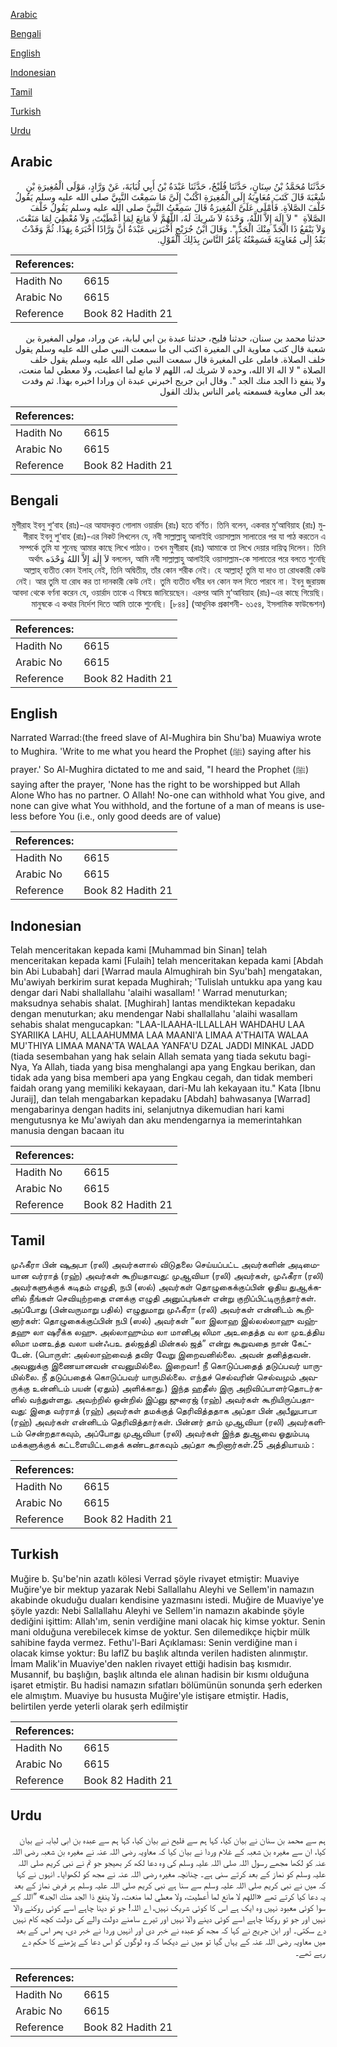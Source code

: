 [Arabic](#arabic)

[Bengali](#bengali)

[English](#english)

[Indonesian](#indonesian)

[Tamil](#tamil)

[Turkish](#turkish)

[Urdu](#urdu)

## Arabic


<div dir="rtl" lang="ar" style={{fontSize:'larger',backgroundColor:'#f8f9fa',padding:20}}>
حَدَّثَنَا مُحَمَّدُ بْنُ سِنَانٍ، حَدَّثَنَا فُلَيْحٌ، حَدَّثَنَا عَبْدَةُ بْنُ أَبِي لُبَابَةَ، عَنْ وَرَّادٍ، مَوْلَى الْمُغِيرَةِ بْنِ شُعْبَةَ قَالَ كَتَبَ مُعَاوِيَةُ إِلَى الْمُغِيرَةِ اكْتُبْ إِلَىَّ مَا سَمِعْتَ النَّبِيَّ صلى الله عليه وسلم يَقُولُ خَلْفَ الصَّلاَةِ‏.‏ فَأَمْلَى عَلَىَّ الْمُغِيرَةُ قَالَ سَمِعْتُ النَّبِيَّ صلى الله عليه وسلم يَقُولُ خَلْفَ الصَّلاَةِ ‏ "‏ لاَ إِلَهَ إِلاَّ اللَّهُ، وَحْدَهُ لاَ شَرِيكَ لَهُ، اللَّهُمَّ لاَ مَانِعَ لِمَا أَعْطَيْتَ، وَلاَ مُعْطِيَ لِمَا مَنَعْتَ، وَلاَ يَنْفَعُ ذَا الْجَدِّ مِنْكَ الْجَدُّ ‏"‏‏.‏ وَقَالَ ابْنُ جُرَيْجٍ أَخْبَرَنِي عَبْدَةُ أَنَّ وَرَّادًا أَخْبَرَهُ بِهَذَا‏.‏ ثُمَّ وَفَدْتُ بَعْدُ إِلَى مُعَاوِيَةَ فَسَمِعْتُهُ يَأْمُرُ النَّاسَ بِذَلِكَ الْقَوْلِ‏.‏
</div>
<div style={{backgroundColor:'#f8f9fa',padding:20, marginBottom: 10}}><table> <thead> <tr> <th>References:</th> <th></th> </tr> </thead> <tbody><tr><td>Hadith No</td><td>6615</td></tr><tr><td>Arabic No</td><td>6615</td></tr><tr><td>Reference</td><td>Book 82 Hadith 21</td></tr></tbody></table></div>


<div dir="rtl" lang="ar" style={{fontSize:'larger',backgroundColor:'#f8f9fa',padding:20}}>
حدثنا محمد بن سنان، حدثنا فليح، حدثنا عبدة بن ابي لبابة، عن وراد، مولى المغيرة بن شعبة قال كتب معاوية الى المغيرة اكتب الى ما سمعت النبي صلى الله عليه وسلم يقول خلف الصلاة. فاملى على المغيرة قال سمعت النبي صلى الله عليه وسلم يقول خلف الصلاة " لا اله الا الله، وحده لا شريك له، اللهم لا مانع لما اعطيت، ولا معطي لما منعت، ولا ينفع ذا الجد منك الجد ". وقال ابن جريج اخبرني عبدة ان ورادا اخبره بهذا. ثم وفدت بعد الى معاوية فسمعته يامر الناس بذلك القول
</div>
<div style={{backgroundColor:'#f8f9fa',padding:20, marginBottom: 10}}><table> <thead> <tr> <th>References:</th> <th></th> </tr> </thead> <tbody><tr><td>Hadith No</td><td>6615</td></tr><tr><td>Arabic No</td><td>6615</td></tr><tr><td>Reference</td><td>Book 82 Hadith 21</td></tr></tbody></table></div>

## Bengali


<div dir="rtl" lang="bn" style={{fontSize:'larger',backgroundColor:'#f8f9fa',padding:20}}>
মুগীরাহ ইবনু শু‘বাহ (রাঃ)-এর আযাদকৃত গোলাম ওয়ার্রাদ (রাঃ) হতে বর্ণিত। তিনি বলেন, একবার মু‘আবিয়াহ (রাঃ) মুগীরাহ ইবনু শু‘বাহ (রাঃ)-এর নিকট লিখলেন যে, নবী সাল্লাল্লাহু আলাইহি ওয়াসাল্লাম সালাতের পর যা পাঠ করতেন এ সম্পর্কে তুমি যা শুনেছ আমার কাছে লিখে পাঠাও। তখন মুগীরাহ (রাঃ) আমাকে তা লিখে দেয়ার দায়িত্ব দিলেন। তিনি বললেন, আমি নবী সাল্লাল্লাহু আলাইহি ওয়াসাল্লাম-কে সালাতের পরে বলতে শুনেছি لاَ إِلٰهَ إِلاَّ اللهُ وَحْدَه অর্থাৎ আল্লাহ্ ব্যতীত কোন ইলাহ্ নেই, তিনি অদ্বিতীয়, তাঁর কোন শরীক নেই। হে আল্লাহ্! তুমি যা দাও তা রোধকারী কেউ নেই। আর তুমি যা রোধ কর তা দানকারী কেউ নেই। তুমি ব্যতীত ধনীর ধন কোন ফল দিতে পারবে না। ইবনু জুরায়জ আবদা থেকে বর্ণনা করেন যে, ওয়ার্রাদ তাকে এ বিষয়ে জানিয়েছেন। এরপর আমি মু‘আবিয়াহ (রাঃ)-এর কাছে গিয়েছি। মানুষকে এ কথার নির্দেশ দিতে আমি তাকে শুনেছি। [৮৪৪] (আধুনিক প্রকাশনী- ৬১৫৪, ইসলামিক ফাউন্ডেশন)
</div>
<div style={{backgroundColor:'#f8f9fa',padding:20, marginBottom: 10}}><table> <thead> <tr> <th>References:</th> <th></th> </tr> </thead> <tbody><tr><td>Hadith No</td><td>6615</td></tr><tr><td>Arabic No</td><td>6615</td></tr><tr><td>Reference</td><td>Book 82 Hadith 21</td></tr></tbody></table></div>

## English


<div dir="ltr" lang="en" style={{fontSize:'larger',backgroundColor:'#f8f9fa',padding:20}}>
Narrated Warrad:(the freed slave of Al-Mughira bin Shu'ba) Muawiya wrote to Mughira. 'Write to me what you heard the Prophet (ﷺ) saying after his prayer.' So Al-Mughira dictated to me and said, "I heard the Prophet (ﷺ) saying after the prayer, 'None has the right to be worshipped but Allah Alone Who has no partner. O Allah! No-one can withhold what You give, and none can give what You withhold, and the fortune of a man of means is useless before You (i.e., only good deeds are of value)
</div>
<div style={{backgroundColor:'#f8f9fa',padding:20, marginBottom: 10}}><table> <thead> <tr> <th>References:</th> <th></th> </tr> </thead> <tbody><tr><td>Hadith No</td><td>6615</td></tr><tr><td>Arabic No</td><td>6615</td></tr><tr><td>Reference</td><td>Book 82 Hadith 21</td></tr></tbody></table></div>

## Indonesian


<div dir="ltr" lang="id" style={{fontSize:'larger',backgroundColor:'#f8f9fa',padding:20}}>
Telah menceritakan kepada kami [Muhammad bin Sinan] telah menceritakan kepada kami [Fulaih] telah menceritakan kepada kami [Abdah bin Abi Lubabah] dari [Warrad maula Almughirah bin Syu'bah] mengatakan, Mu'awiyah berkirim surat kepada Mughirah; 'Tulislah untukku apa yang kau dengar dari Nabi shallallahu 'alaihi wasallam! ' Warrad menuturkan; maksudnya sehabis shalat. [Mughirah] lantas mendiktekan kepadaku dengan menuturkan; aku mendengar Nabi shallallahu 'alaihi wasallam sehabis shalat mengucapkan: "LAA-ILAAHA-ILLALLAH WAHDAHU LAA SYARIIKA LAHU, ALLAAHUMMA LAA MAANI'A LIMAA A'THAITA WALAA MU'THIYA LIMAA MANA'TA WALAA YANFA'U DZAL JADDI MINKAL JADD (tiada sesembahan yang hak selain Allah semata yang tiada sekutu bagi-Nya, Ya Allah, tiada yang bisa menghalangi apa yang Engkau berikan, dan tidak ada yang bisa memberi apa yang Engkau cegah, dan tidak memberi faidah orang yang memiliki kekayaan, dari-Mu lah kekayaan itu." Kata [Ibnu Juraij], dan telah mengabarkan kepadaku [Abdah] bahwasanya [Warrad] mengabarinya dengan hadits ini, selanjutnya dikemudian hari kami mengutusnya ke Mu'awiyah dan aku mendengarnya ia memerintahkan manusia dengan bacaan itu
</div>
<div style={{backgroundColor:'#f8f9fa',padding:20, marginBottom: 10}}><table> <thead> <tr> <th>References:</th> <th></th> </tr> </thead> <tbody><tr><td>Hadith No</td><td>6615</td></tr><tr><td>Arabic No</td><td>6615</td></tr><tr><td>Reference</td><td>Book 82 Hadith 21</td></tr></tbody></table></div>

## Tamil


<div dir="ltr" lang="ta" style={{fontSize:'larger',backgroundColor:'#f8f9fa',padding:20}}>
முஃகீரா பின் ஷுஅபா (ரலி) அவர்களால் விடுதலை செய்யப்பட்ட அவர்களின் அடிமையான வர்ராத் (ரஹ்) அவர்கள் கூறியதாவது: முஆவியா (ரலி) அவர்கள், முஃகீரா (ரலி) அவர்களுக்குக் கடிதம் எழுதி, நபி (ஸல்) அவர்கள் தொழுகைக்குப்பின் ஓதிய துஆக்களில் நீங்கள் செவியுற்றதை எனக்கு எழுதி அனுப்புங்கள் என்று குறிப்பிட்டிருந்தார்கள். அப்போது (பின்வருமாறு பதில்) எழுதுமாறு முஃகீரா (ரலி) அவர்கள் என்னிடம் கூறினார்கள்: தொழுகைக்குப்பின் நபி (ஸல்) அவர்கள் “லா இலாஹ இல்லல்லாஹு வஹ்தஹு லா ஷரீக்க லஹு. அல்லாஹும்ம லா மானிஅ லிமா அஉதைத்த வ லா முஉத்திய லிமா மனஉத்த வலா யன்ஃபஉ தல்ஜத்தி மின்கல் ஜத்” என்று கூறுவதை நான் கேட்டேன். (பொருள்: அல்லாஹ்வைத் தவிர வேறு இறைவனில்லை. அவன் தனித்தவன். அவனுக்கு இணையானவன் எவனுமில்லை. இறைவா! நீ கொடுப்பதைத் தடுப்பவர் யாருமில்லை. நீ தடுப்பதைக் கொடுப்பவர் யாருமில்லை. எந்தச் செல்வரின் செல்வமும் அவருக்கு உன்னிடம் பயன் (ஏதும்) அளிக்காது.) இந்த ஹதீஸ் இரு அறிவிப்பாளர்தொடர்களில் வந்துள்ளது. அவற்றில் ஒன்றில் இப்னு ஜுரைஜ் (ரஹ்) அவர்கள் கூறியிருப்பதாவது: இதை வர்ராத் (ரஹ்) அவர்கள் தமக்குத் தெரிவித்ததாக அப்தா பின் அபீலுபாபா (ரஹ்) அவர்கள் என்னிடம் தெரிவித்தார்கள். பின்னர் தாம் முஆவியா (ரலி) அவர்களிடம் சென்றதாகவும், அப்போது முஆவியா (ரலி) அவர்கள் இந்த துஆவை ஓதும்படி மக்களுக்குக் கட்டளையிட்டதைக் கண்டதாகவும் அப்தா கூறினார்கள்.25 அத்தியாயம் :
</div>
<div style={{backgroundColor:'#f8f9fa',padding:20, marginBottom: 10}}><table> <thead> <tr> <th>References:</th> <th></th> </tr> </thead> <tbody><tr><td>Hadith No</td><td>6615</td></tr><tr><td>Arabic No</td><td>6615</td></tr><tr><td>Reference</td><td>Book 82 Hadith 21</td></tr></tbody></table></div>

## Turkish


<div dir="ltr" lang="tr" style={{fontSize:'larger',backgroundColor:'#f8f9fa',padding:20}}>
Muğire b. Şu'be'nin azatlı kölesi Verrad şöyle rivayet etmiştir: Muaviye Muğire'ye bir mektup yazarak Nebi Sallallahu Aleyhi ve Sellem'in namazın akabinde okuduğu duaları kendisine yazmasını istedi. Muğire de Muaviye'ye şöyle yazdı: Nebi Sallallahu Aleyhi ve Sellem'in namazın akabinde şöyle dediğini işittim: Allah'ım, senin verdiğine mani olacak hiç kimse yoktur. Senin mani olduğuna verebilecek kimse de yoktur. Sen dilemedikçe hiçbir mülk sahibine fayda vermez. Fethu'l-Bari Açıklaması: Senin verdiğine man i olacak kimse yoktur: Bu laflZ bu başlık altında verilen hadisten alınmıştır. İmam Malik'in Muaviye'den naklen rivayet ettiği hadisin baş kısmıdır. Musannif, bu başlığın, başlık altında ele alınan hadisin bir kısmı olduğuna işaret etmiştir. Bu hadisi namazın sıfatları bölümünün sonunda şerh ederken ele almıştım. Muaviye bu hususta Muğire'yle istişare etmiştir. Hadis, belirtilen yerde yeterli olarak şerh edilmiştir
</div>
<div style={{backgroundColor:'#f8f9fa',padding:20, marginBottom: 10}}><table> <thead> <tr> <th>References:</th> <th></th> </tr> </thead> <tbody><tr><td>Hadith No</td><td>6615</td></tr><tr><td>Arabic No</td><td>6615</td></tr><tr><td>Reference</td><td>Book 82 Hadith 21</td></tr></tbody></table></div>

## Urdu


<div dir="rtl" lang="ur" style={{fontSize:'larger',backgroundColor:'#f8f9fa',padding:20}}>
ہم سے محمد بن سنان نے بیان کیا، کہا ہم سے فلیح نے بیان کیا، کہا ہم سے عبدہ بن ابی لبابہ نے بیان کیا، ان سے مغیرہ بن شعبہ کے غلام وردا نے بیان کیا کہ معاویہ رضی اللہ عنہ نے مغیرہ بن شعبہ رضی اللہ عنہ کو لکھا مجھے رسول اللہ صلی اللہ علیہ وسلم کی وہ دعا لکھ کر بھیجو جو تم نے نبی کریم صلی اللہ علیہ وسلم کو نماز کے بعد کرتے سنی ہے۔ چنانچہ مغیرہ رضی اللہ عنہ نے مجھ کو لکھوایا۔ انہوں نے کہا کہ میں نے نبی کریم صلی اللہ علیہ وسلم سے سنا ہے نبی کریم صلی اللہ علیہ وسلم ہر فرض نماز کے بعد یہ دعا کیا کرتے تھے «اللهم لا مانع لما أعطيت،‏‏‏‏ ولا معطي لما منعت،‏‏‏‏ ولا ينفع ذا الجد منك الجد» ”اللہ کے سوا کوئی معبود نہیں وہ ایک ہے اس کا کوئی شریک نہیں، اے اللہ! جو تو دینا چاہے اسے کوئی روکنے والا نہیں اور جو تو روکنا چاہے اسے کوئی دینے والا نہیں اور تیرے سامنے دولت والے کی دولت کچھ کام نہیں دے سکتی۔ اور ابن جریج نے کہا کہ مجھ کو عبدہ نے خبر دی اور انہیں وردا نے خبر دی، پھر اس کے بعد میں معاویہ رضی اللہ عنہ کے یہاں گیا تو میں نے دیکھا کہ وہ لوگوں کو اس دعا کے پڑھنے کا حکم دے رہے تھے۔
</div>
<div style={{backgroundColor:'#f8f9fa',padding:20, marginBottom: 10}}><table> <thead> <tr> <th>References:</th> <th></th> </tr> </thead> <tbody><tr><td>Hadith No</td><td>6615</td></tr><tr><td>Arabic No</td><td>6615</td></tr><tr><td>Reference</td><td>Book 82 Hadith 21</td></tr></tbody></table></div>